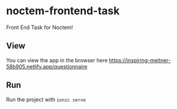 # noctem-frontend-task
Front End Task for Noctem!

## View
You can view the app in the browser here https://inspiring-meitner-58b905.netlify.app/questionnaire
## Run
Run the project with `ionic serve`
